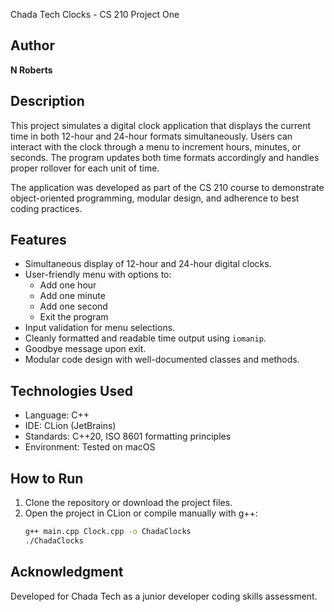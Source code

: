 Chada Tech Clocks - CS 210 Project One

## Author
**N Roberts**

## Description
This project simulates a digital clock application that displays the current time in both 12-hour and 24-hour formats simultaneously. Users can interact with the clock through a menu to increment hours, minutes, or seconds. 
The program updates both time formats accordingly and handles proper rollover for each unit of time.

The application was developed as part of the CS 210 course to demonstrate object-oriented programming, modular design, and adherence to best coding practices.

## Features
- Simultaneous display of 12-hour and 24-hour digital clocks.
- User-friendly menu with options to:
    - Add one hour
    - Add one minute
    - Add one second
    - Exit the program
- Input validation for menu selections.
- Cleanly formatted and readable time output using `iomanip`.
- Goodbye message upon exit.
- Modular code design with well-documented classes and methods.

## Technologies Used
- Language: C++
- IDE: CLion (JetBrains)
- Standards: C++20, ISO 8601 formatting principles
- Environment: Tested on macOS 

## How to Run
1. Clone the repository or download the project files.
2. Open the project in CLion or compile manually with g++:
   ```bash
   g++ main.cpp Clock.cpp -o ChadaClocks
   ./ChadaClocks

## Acknowledgment
Developed for Chada Tech as a junior developer coding skills assessment.
